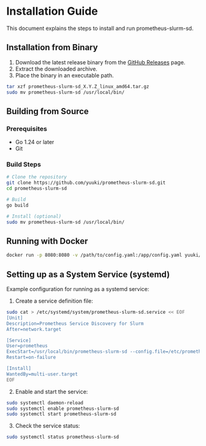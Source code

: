 # Installation Guide

This document explains the steps to install and run prometheus-slurm-sd.

## Installation from Binary

1. Download the latest release binary from the [GitHub Releases](https://github.com/yuuki/prometheus-slurm-sd/releases) page.
2. Extract the downloaded archive.
3. Place the binary in an executable path.

```bash
tar xzf prometheus-slurm-sd_X.Y.Z_linux_amd64.tar.gz
sudo mv prometheus-slurm-sd /usr/local/bin/
```

## Building from Source

### Prerequisites

- Go 1.24 or later
- Git

### Build Steps

```bash
# Clone the repository
git clone https://github.com/yuuki/prometheus-slurm-sd.git
cd prometheus-slurm-sd

# Build
go build

# Install (optional)
sudo mv prometheus-slurm-sd /usr/local/bin/
```

## Running with Docker

```bash
docker run -p 8080:8080 -v /path/to/config.yaml:/app/config.yaml yuuki/prometheus-slurm-sd:latest
```

## Setting up as a System Service (systemd)

Example configuration for running as a systemd service:

1. Create a service definition file:

```bash
sudo cat > /etc/systemd/system/prometheus-slurm-sd.service << EOF
[Unit]
Description=Prometheus Service Discovery for Slurm
After=network.target

[Service]
User=prometheus
ExecStart=/usr/local/bin/prometheus-slurm-sd --config.file=/etc/prometheus/slurm-sd.yaml
Restart=on-failure

[Install]
WantedBy=multi-user.target
EOF
```

2. Enable and start the service:

```bash
sudo systemctl daemon-reload
sudo systemctl enable prometheus-slurm-sd
sudo systemctl start prometheus-slurm-sd
```

3. Check the service status:

```bash
sudo systemctl status prometheus-slurm-sd
```

